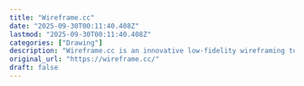 ```yaml
---
title: "Wireframe.cc"
date: "2025-09-30T00:11:40.408Z"
lastmod: "2025-09-30T00:11:40.408Z"
categories: ["Drawing"]
description: "Wireframe.cc is an innovative low-fidelity wireframing tool. Designers create and share better wireframes with a set of powerful, intuitive tools."
original_url: "https://wireframe.cc/"
draft: false
---
```

